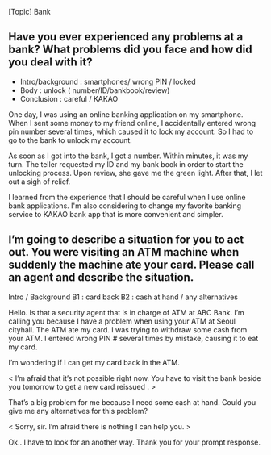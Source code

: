 [Topic] Bank

## Have you ever experienced any problems at a bank? What problems did you face and how did you deal with it?

- Intro/background : smartphones/ wrong PIN / locked
- Body : unlock ( number/ID/bankbook/review)
- Conclusion : careful / KAKAO 

One day, I was using an online banking application on my smartphone. When I sent some money to my friend online, I accidentally entered wrong pin number several times, which caused it to lock my account. So I had to go to the bank to unlock my account.

As soon as I got into the bank, I got a number. Within minutes, it was my turn. The teller requested my ID and my bank book in order to start the unlocking process. Upon review, she gave me the green light. After that, I let out a sigh of relief. 

I learned from the experience that I should be careful when I use online bank applications. I'm also considering to change my favorite banking service to KAKAO bank app that is more convenient and simpler.

## I’m going to describe a situation for you to act out. You were visiting an ATM machine when suddenly the machine ate your card. Please call an agent and describe the situation.

Intro / Background 
B1 : card back 
B2 : cash at hand / any alternatives

Hello. Is that a security agent that is in charge of ATM at ABC Bank.
I’m calling you because I have a problem when using your ATM at Seoul cityhall. The ATM ate my card. I was trying to withdraw some cash from your ATM. I entered wrong PIN # several times by mistake, causing it to eat my card. 

I’m wondering if I can get my card back in the ATM. 

< I’m afraid that it’s not possible right now. You have to visit the bank beside  you tomorrow to get a new card reissued . >

That’s a big problem for me because I need some cash at hand. Could you give me any alternatives for this problem?

< Sorry, sir. I’m afraid there is nothing I can help you. >

Ok.. I have to look for an another way. 
Thank you for your prompt response.


